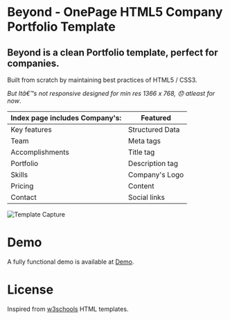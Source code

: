 # Beyond - OnePage HTML5 Company Portfolio Template
## Beyond is a clean Portfolio template, perfect for companies.

Built from scratch by maintaining best practices of HTML5 / CSS3.

*But Itâ€™s not responsive designed for min res 1366 x 768, :disappointed: atleast for now*.

Index page includes Company's: | Featured
------------ | -------------
Key features | Structured Data 
Team | Meta tags 
Accomplishments | Title tag
Portfolio | Description tag
Skills | Company's Logo
Pricing | Content
Contact | Social links

![Template Capture](/Capture.png)

# Demo 
A fully functional demo is available at [Demo](https://mostafaauda.github.io/Beyond-HTML5-CSS/).

# License
Inspired from [w3schools](https://www.w3schools.com/) HTML templates.

